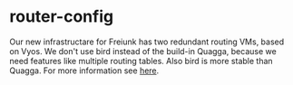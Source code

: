 # router-config
Our new infrastructare for Freiunk has two redundant routing VMs, based on Vyos. We don't use bird instead of the build-in Quagga, because we need features like multiple routing tables. Also bird is more stable than Quagga. For more information see [here](https://wiki.freifunk-bielefeld.de/doku.php?id=ffbimesh).

